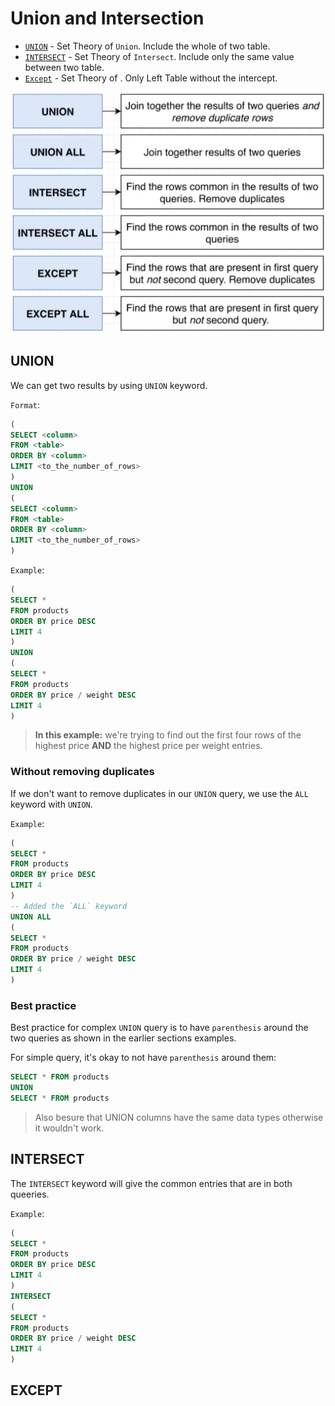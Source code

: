 # Union and Intersection

- [`UNION`](#union) - Set Theory of `Union`. Include the whole of two table.
- [`INTERSECT`](#intersect) - Set Theory of `Intersect`. Include only the same value between two table.
- [`Except`](#except) - Set Theory of . Only Left Table without the intercept.

![Union and Intersect](images/pgsql_union_intercept.png)

## UNION

We can get two results by using `UNION` keyword.

`Format`:

```SQL
(
SELECT <column>
FROM <table>
ORDER BY <column>
LIMIT <to_the_number_of_rows>
)
UNION
(
SELECT <column>
FROM <table>
ORDER BY <column>
LIMIT <to_the_number_of_rows>
)
```

`Example`:

```SQL
(
SELECT *
FROM products
ORDER BY price DESC
LIMIT 4
)
UNION
(
SELECT *
FROM products
ORDER BY price / weight DESC
LIMIT 4
)
```

> **In this example:** we're trying to find out the first four rows of the highest price **AND** the highest price per weight entries.

### Without removing duplicates

If we don't want to remove duplicates in our `UNION` query, we use the `ALL` keyword with `UNION`.

`Example`:

```SQL
(
SELECT *
FROM products
ORDER BY price DESC
LIMIT 4
)
-- Added the `ALL` keyword
UNION ALL
(
SELECT *
FROM products
ORDER BY price / weight DESC
LIMIT 4
)
```

### Best practice

Best practice for complex `UNION` query is to have `parenthesis` around the two queries as shown in the earlier sections examples.

For simple query, it's okay to not have `parenthesis` around them:

```SQL
SELECT * FROM products
UNION
SELECT * FROM products
```

> Also besure that UNION columns have the same data types otherwise it wouldn't work.

## INTERSECT

The `INTERSECT` keyword will give the common entries that are in both queeries.

`Example`:

```SQL
(
SELECT *
FROM products
ORDER BY price DESC
LIMIT 4
)
INTERSECT
(
SELECT *
FROM products
ORDER BY price / weight DESC
LIMIT 4
)
```

## EXCEPT
